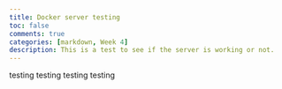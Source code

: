 ```yaml
---
title: Docker server testing
toc: false
comments: true
categories: [markdown, Week 4]
description: This is a test to see if the server is working or not.
---
```


testing
testing
testing
testing